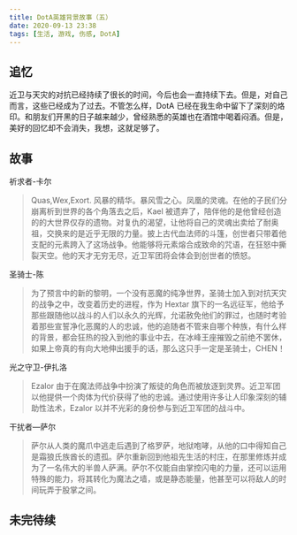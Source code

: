 ```yaml
---
title: DotA英雄背景故事（五）
date: 2020-09-13 23:38
tags: [生活, 游戏, 伤感, DotA]
---
```


## 追忆
近卫与天灾的对抗已经持续了很长的时间，今后也会一直持续下去。但是，对自己而言，这些已经成为了过去。不管怎么样，DotA 已经在我生命中留下了深刻的烙印。和朋友们开黑的日子越来越少，曾经熟悉的英雄也在酒馆中喝着闷酒。但是，美好的回忆却不会消失，我想，这就足够了。

## 故事

祈求者-卡尔

> Quas,Wex,Exort. 风暴的精华。暴风雪之心。凤凰的灵魂。在他的子民们分崩离析到世界的各个角落去之后，Kael 被遗弃了，陪伴他的是他曾经创造的的大世界仅存的遗物。对复仇的渴望，让他将自己的灵魂出卖给了耐奥祖，交换来的是近乎无限的力量。披上古代血法师的斗篷，创世者只带着他支配的元素跨入了这场战争。他能够将元素熔合成致命的咒语，在狂怒中撕裂天空。他的天才无穷无尽，近卫军团将会体会到创世者的愤怒。

圣骑士-陈

> 为了预言中的新的黎明，一个没有恶魔的纯净世界，圣骑士加入到对抗天灾的战争之中，改变着历史的进程，作为 Hextar 旗下的一名远征军，他给予那些跟随他以战斗的人们以永久的光辉，允诺赦免他们的罪过，也随时考验着那些宣誓净化恶魔的人的忠诚，他的追随者不管来自哪个种族，有什么样的背景，都会狂热的投入到他的事业中去，在冰峰王座摧毁之前绝不罢休，如果上帝真的有向大地伸出援手的话，那么这只手一定是圣骑士，CHEN！

光之守卫-伊扎洛

> Ezalor 由于在魔法师战争中扮演了叛徒的角色而被放逐到灵界。近卫军团以他提供一个肉体为代价获得了他的忠诚。通过使用许多让人印象深刻的辅助性法术，Ezalor 以并不光彩的身份参与到近卫军团的战斗中。

干扰者—萨尔

> 萨尔从人类的魔爪中逃走后遇到了格罗萨，地狱咆哮，从他的口中得知自己是霜狼氏族酋长的遗孤。萨尔重新回到他祖先生活的村庄，在那里修炼并成为了一名伟大的半兽人萨满。萨尔不仅能自由掌控闪电的力量，还可以运用特殊的能力，将其转化为魔法之墙，或是静态能量，他甚至可以将敌人的时间玩弄于股掌之间。

## 未完待续
